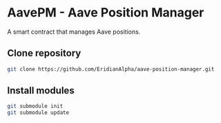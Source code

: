 # AavePM - Aave Position Manager

A smart contract that manages Aave positions.

## Clone repository

```bash
git clone https://github.com/EridianAlpha/aave-position-manager.git
```

## Install modules

```bash
git submodule init
git submodule update
```
